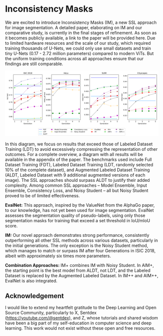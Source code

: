 # Inconsistency Masks

We are excited to introduce Inconsistency Masks (IM), a new SSL approach for image segmentation. A detailed paper, elaborating on IM and our comparative study, is currently in the final stages of refinement. As soon as it becomes publicly available, a link to the paper will be provided here.
Due to limited hardware resources and the scale of our study, which required training thousands of U-Nets, we could only use small datasets and train tiny U-Nets (0.17 - 2.72 million parameters) compared to modern ViTs. But the uniform training conditions across all approaches ensure that our findings are still comparable.

![main_results](main_results.png)

In this diagram, we focus on results that exceed those of Labeled Dataset Training (LDT) to avoid excessively compressing the representation of other outcomes. For a complete overview, a diagram with all results will be available in the appendix of the paper. The benchmarks used include Full Dataset Training (FDT), Labeled Dataset Training (LDT, randomly selected 10% of the complete dataset), and Augmented Labeled Dataset Training (ALDT, Labeled Dataset with 9 additional augmented versions of each image). The SSL approaches should surpass ALDT to justify their added complexity.
Among common SSL approaches – Model Ensemble, Input Ensemble, Consistency Loss, and Noisy Student – all but Noisy Student proved to be of limited effectiveness.

**EvalNet:** This approach, inspired by the ValueNet from the AlphaGo paper, to our knowledge, has not yet been used for image segmentation. EvalNet assesses the segmentation quality of pseudo-labels, using only those segmentation masks for training that exceed a set threshold in IoU/mIoU score.

**IM:** Our novel approach demonstrates strong performance, consistently outperforming all other SSL methods across various datasets, particularly in the initial generations. The only exception is the Noisy Student method, which manages to match or surpass IM after four Generations in ISIC 2018, albeit with approximately six times more parameters.

**Combination Approaches:** IM+ combines IM with Noisy Student. In AIM+, the starting point is the best model from ALDT, not LDT, and the Labeled Dataset is replaced by the Augmented Labeled Dataset. In IM++ and AIM++, EvalNet is also integrated.

## Acknowledgement
I would like to extend my heartfelt gratitude to the Deep Learning and Open Source Community, particularly to X, Sentdex (https://youtube.com/@sentdex), and Z,  whose tutorials and shared wisdom have been a big part of my self-education in computer science and deep learning. This work would not exist without these open and free resources.  
